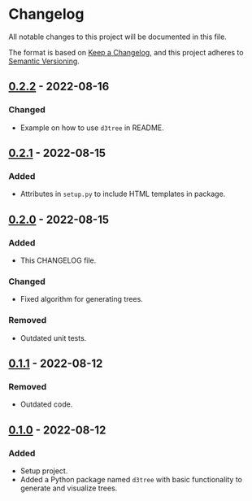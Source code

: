 # Changelog

All notable changes to this project will be documented in this file.

The format is based on [Keep a Changelog](https://keepachangelog.com/en/1.0.0/),
and this project adheres to [Semantic Versioning](https://semver.org/spec/v2.0.0.html).

## [0.2.2] - 2022-08-16

### Changed

- Example on how to use `d3tree` in README.

## [0.2.1] - 2022-08-15

### Added

- Attributes in `setup.py` to include HTML templates in package.

## [0.2.0] - 2022-08-15

### Added

- This CHANGELOG file.

### Changed

- Fixed algorithm for generating trees.

### Removed

- Outdated unit tests.

## [0.1.1] - 2022-08-12

### Removed

- Outdated code.

## [0.1.0] - 2022-08-12

### Added

- Setup project.
- Added a Python package named `d3tree` with basic functionality to generate and visualize trees.

[0.2.2]: https://github.com/dkreeft/d3tree/compare/v0.2.1...v0.2.2
[0.2.1]: https://github.com/dkreeft/d3tree/compare/v0.2.0...v0.2.1
[0.2.0]: https://github.com/dkreeft/d3tree/compare/v0.1.1...v0.2.0
[0.1.1]: https://github.com/dkreeft/d3tree/compare/v0.1.0...v0.1.1
[0.1.0]: https://github.com/dkreeft/d3tree/releases/tag/v0.1.0
